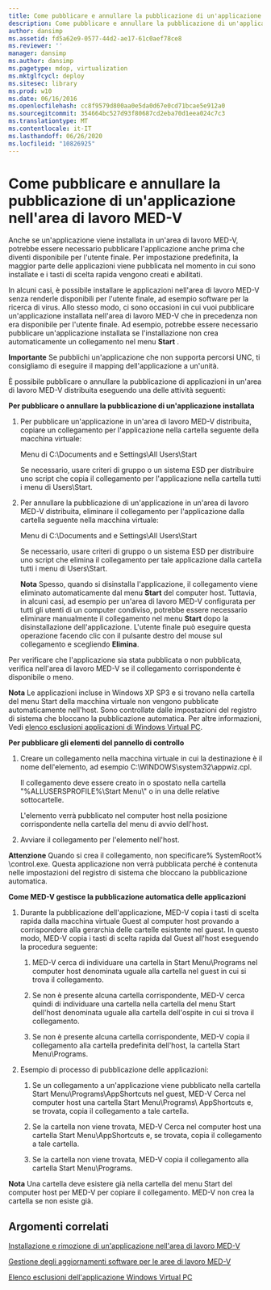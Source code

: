 ```yaml
---
title: Come pubblicare e annullare la pubblicazione di un'applicazione nell'area di lavoro MED-V
description: Come pubblicare e annullare la pubblicazione di un'applicazione nell'area di lavoro MED-V
author: dansimp
ms.assetid: fd5a62e9-0577-44d2-ae17-61c0aef78ce8
ms.reviewer: ''
manager: dansimp
ms.author: dansimp
ms.pagetype: mdop, virtualization
ms.mktglfcycl: deploy
ms.sitesec: library
ms.prod: w10
ms.date: 06/16/2016
ms.openlocfilehash: cc8f9579d800aa0e5da0d67e0cd71bcae5e912a0
ms.sourcegitcommit: 354664bc527d93f80687cd2eba70d1eea024c7c3
ms.translationtype: MT
ms.contentlocale: it-IT
ms.lasthandoff: 06/26/2020
ms.locfileid: "10826925"
---
```

# Come pubblicare e annullare la pubblicazione di un'applicazione nell'area di lavoro MED-V


Anche se un'applicazione viene installata in un'area di lavoro MED-V, potrebbe essere necessario pubblicare l'applicazione anche prima che diventi disponibile per l'utente finale. Per impostazione predefinita, la maggior parte delle applicazioni viene pubblicata nel momento in cui sono installate e i tasti di scelta rapida vengono creati e abilitati.

In alcuni casi, è possibile installare le applicazioni nell'area di lavoro MED-V senza renderle disponibili per l'utente finale, ad esempio software per la ricerca di virus. Allo stesso modo, ci sono occasioni in cui vuoi pubblicare un'applicazione installata nell'area di lavoro MED-V che in precedenza non era disponibile per l'utente finale. Ad esempio, potrebbe essere necessario pubblicare un'applicazione installata se l'installazione non crea automaticamente un collegamento nel menu **Start** .

**Importante**  Se pubblichi un'applicazione che non supporta percorsi UNC, ti consigliamo di eseguire il mapping dell'applicazione a un'unità.

 

È possibile pubblicare o annullare la pubblicazione di applicazioni in un'area di lavoro MED-V distribuita eseguendo una delle attività seguenti:

**Per pubblicare o annullare la pubblicazione di un'applicazione installata**

1.  Per pubblicare un'applicazione in un'area di lavoro MED-V distribuita, copiare un collegamento per l'applicazione nella cartella seguente della macchina virtuale:

    Menu di C:\\Documents and e Settings\\All Users\\Start

    Se necessario, usare criteri di gruppo o un sistema ESD per distribuire uno script che copia il collegamento per l'applicazione nella cartella tutti i menu di Users\\Start.

2.  Per annullare la pubblicazione di un'applicazione in un'area di lavoro MED-V distribuita, eliminare il collegamento per l'applicazione dalla cartella seguente nella macchina virtuale:

    Menu di C:\\Documents and e Settings\\All Users\\Start

    Se necessario, usare criteri di gruppo o un sistema ESD per distribuire uno script che elimina il collegamento per tale applicazione dalla cartella tutti i menu di Users\\Start.

    **Nota**  Spesso, quando si disinstalla l'applicazione, il collegamento viene eliminato automaticamente dal menu **Start** del computer host. Tuttavia, in alcuni casi, ad esempio per un'area di lavoro MED-V configurata per tutti gli utenti di un computer condiviso, potrebbe essere necessario eliminare manualmente il collegamento nel menu **Start** dopo la disinstallazione dell'applicazione. L'utente finale può eseguire questa operazione facendo clic con il pulsante destro del mouse sul collegamento e scegliendo **Elimina**.

     

Per verificare che l'applicazione sia stata pubblicata o non pubblicata, verifica nell'area di lavoro MED-V se il collegamento corrispondente è disponibile o meno.

**Nota**  Le applicazioni incluse in Windows XP SP3 e si trovano nella cartella del menu Start della macchina virtuale non vengono pubblicate automaticamente nell'host. Sono controllate dalle impostazioni del registro di sistema che bloccano la pubblicazione automatica. Per altre informazioni, Vedi [elenco esclusioni applicazioni di Windows Virtual PC](windows-virtual-pc-application-exclude-list.md).

 

**Per pubblicare gli elementi del pannello di controllo**

1.  Creare un collegamento nella macchina virtuale in cui la destinazione è il nome dell'elemento, ad esempio C:\\WINDOWS\\system32\\appwiz.cpl.

    Il collegamento deve essere creato in o spostato nella cartella "%ALLUSERSPROFILE%\\Start Menu\\" o in una delle relative sottocartelle.

    L'elemento verrà pubblicato nel computer host nella posizione corrispondente nella cartella del menu di avvio dell'host.

2.  Avviare il collegamento per l'elemento nell'host.

**Attenzione**  Quando si crea il collegamento, non specificare% SystemRoot% \\control.exe. Questa applicazione non verrà pubblicata perché è contenuta nelle impostazioni del registro di sistema che bloccano la pubblicazione automatica.

 

**Come MED-V gestisce la pubblicazione automatica delle applicazioni**

1.  Durante la pubblicazione dell'applicazione, MED-V copia i tasti di scelta rapida dalla macchina virtuale Guest al computer host provando a corrispondere alla gerarchia delle cartelle esistente nel guest. In questo modo, MED-V copia i tasti di scelta rapida dal Guest all'host eseguendo la procedura seguente:

    1.  MED-V cerca di individuare una cartella in Start Menu\\Programs nel computer host denominata uguale alla cartella nel guest in cui si trova il collegamento.

    2.  Se non è presente alcuna cartella corrispondente, MED-V cerca quindi di individuare una cartella nella cartella del menu Start dell'host denominata uguale alla cartella dell'ospite in cui si trova il collegamento.

    3.  Se non è presente alcuna cartella corrispondente, MED-V copia il collegamento alla cartella predefinita dell'host, la cartella Start Menu\\Programs.

2.  Esempio di processo di pubblicazione delle applicazioni:

    1.  Se un collegamento a un'applicazione viene pubblicato nella cartella Start Menu\\Programs\\AppShortcuts nel guest, MED-V Cerca nel computer host una cartella Start Menu\\Programs\\ AppShortcuts e, se trovata, copia il collegamento a tale cartella.

    2.  Se la cartella non viene trovata, MED-V Cerca nel computer host una cartella Start Menu\\AppShortcuts e, se trovata, copia il collegamento a tale cartella.

    3.  Se la cartella non viene trovata, MED-V copia il collegamento alla cartella Start Menu\\Programs.

**Nota**  Una cartella deve esistere già nella cartella del menu Start del computer host per MED-V per copiare il collegamento. MED-V non crea la cartella se non esiste già.

 

## Argomenti correlati


[Installazione e rimozione di un'applicazione nell'area di lavoro MED-V](installing-and-removing-an-application-on-the-med-v-workspace.md)

[Gestione degli aggiornamenti software per le aree di lavoro MED-V](managing-software-updates-for-med-v-workspaces.md)

[Elenco esclusioni dell'applicazione Windows Virtual PC](windows-virtual-pc-application-exclude-list.md)

 

 





